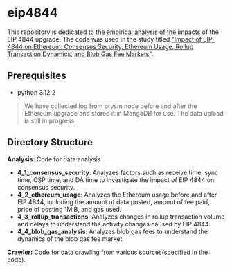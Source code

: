 # eip4844
This repository is dedicated to the empirical analysis of the impacts of the EIP 4844 upgrade. The code was used in the study titled ["Impact of EIP-4844 on Ethereum: Consensus Security, Ethereum Usage, Rollup Transaction Dynamics, and Blob Gas Fee Markets"](https://arxiv.org/abs/2405.03183).

## Prerequisites
- python 3.12.2

> We have collected log from prysm node before and after the Ethereum upgrade and stored it in MongoDB for use. The data upload is still in progress.


## Directory Structure

**Analysis:** Code for data analysis

- **4_1_consensus_security**: Analyzes factors such as receive time, sync time, CSP time, and DA time to investigate the impact of EIP 4844 on consensus security.
- **4_2_ethereum_usage**: Analyzes the Ethereum usage before and after EIP 4844, including the amount of data posted, amount of fee paid, price of posting 1MiB, and gas used.
- **4_3_rollup_transactions**: Analyzes changes in rollup transaction volume and delays to understand the activity changes caused by EIP 4844.
- **4_4_blob_gas_analysis**: Analyzes blob gas fees to understand the dynamics of the blob gas fee market.

**Crawler:** Code for data crawling from various sources(specified in the code).

